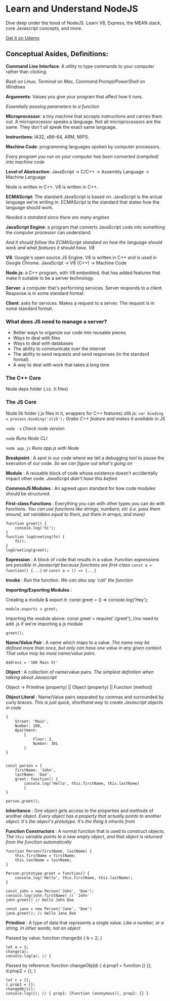 # Learn and Understand NodeJS

Dive deep under the hood of NodeJS. Learn V8, Express, the MEAN stack, core Javascript concepts, and more.

[Get it on Udemy](https://www.udemy.com/course/understand-nodejs/)

## Conceptual Asides, Definitions:

**Command Line Interface**: A utility to type commands to your computer rather than clicking.

_Bash on Linux, Terminal on Mac, Command Prompt/PowerShell on Windows_

**Arguments**: Values you give your program that affect how it runs.

_Essentially passing parameters to a function_

**Microprocessor**: a tiny machine that accepts instructions and carries them out. A microprocessor speaks a language. Not all microprocessors are the same. They don't all speak the exact same language.

**Instructions**: IA32, x86-64, ARM, MIPS.

**Machine Code**: programming languages spoken by computer processors.

_Every program you run on your computer has been converted (compiled) into machine code_

**Level of Abstraction**: JavaScript -> C/C++ -> Assembly Language -> Machine Language

Node is written in C++. V8 is written in C++.

**ECMAScript**: The standard JavaScript is based on. JavaScript is the actual language we're writing in. ECMAScript is the standard that states how the language should work.

_Needed a standard since there are many engines_

**JavaScript Engine**: a program that converts JavaScript code into something the computer processor can understand.

_And it should follow the ECMAScript standard on how the language should work and what features it should have. V8_

**V8**: Google's open source JS Engine. V8 is written in C++ and is used in Google Chrome. JavaScript -> V8 (C++) -> Machine Code

**Node.js**: a C++ program, with V8 embedded, that has added features that make it suitable to be a server technology.

**Server**: a computer that's performing services. Server responds to a client. Response is in some standard format.

**Client**: asks for services. Makes a request to a server. The request is in some standard format.

### What does JS need to manage a server?

- Better ways to organize our code into reusable pieces
- Ways to deal with files
- Ways to deal with databases
- The ability to communicate over the internet
- The ability to send requests and send responses (in the standard format)
- A way to deal with work that takes a long time

### The C++ Core

Node deps folder (.cc .h files)

### The JS Core

Node lib folder (.js files in it, wrappers for C++ features)
zlib.js:
`var binding = process.binding('zlib');`
_Grabs C++ feature and makes it available in JS_

`node -v`
_Check node version_

`node`
_Runs Node CLI_

`node app.js`
_Runs app.js with Node_

**Breakpoint** : A spot in our code where we tell a debugging tool to pause the execution of our code. _So we can figure out what's going on_

**Module** : A reusable block of code whose existence doesn't accidentally impact other code. _JavaScript didn't have this before_

**CommonJS Modules** : An agreed upon standard for how code modules should be structured.

**First-class Functions** : Everything you can with other types you can do with functions.
_You can use functions like strings, numbers, etc (i.e. pass them around, set variables equal to them, put them in arrays, and more)_

    function greet() {
        console.log('hi');
    }
    function logGreeting(fn) {
        fn();
    }
    logGreeting(greet);

**Expression** : A block of code that results in a value.
_Function expressions are possible in Javascript because functions are first-class_
`const a = function() {...}`
or
`const a = () => {...}`

**Invoke** : Run the function.
_We can also say 'call' the function_

**Importing/Exporting Modules** :

Creating a module & export it:
const greet = () => console.log('Hey');

    module.exports = greet;

Importing the module above:
const greet = require('./greet');
//no need to add .js if we're importing a js module

    greet();

**Name/Value Pair** : A name which maps to a value.
_The name may be defined more than once, but only can have one value in any given context. That value may be more name/value pairs._

    Address = '100 Main St'

**Object** : A collection of name/value pairs.
_The simplest definition when talking about Javascript_

Object -> Primitive (property) || Object (property) || Function (method)

**Object Literal** : Name/Value pairs separated by commas and surrounded by curly braces.
_This is just quick, shorthand way to create Javascript objects in code_

    {
        Street: 'Main',
        Number: 100,
        Apartment:
            {
                Floor: 3,
                Number: 301
            }
    }


    const person = {
        firstName: 'John',
        lastName: 'Doe',
        greet: function() {
            console.log('Hello', this.firstName, this.lastName)
            }
    }

    person.greet();

**Inheritance** : One object gets access to the properties and methods of another object.
_Every object has a property that actually points to another object. It's the object's prototype. It's the thing it inherits from_

**Function Constructors** : A normal function that is used to construct objects.
_The `this` variable points to a new empty object, and that object is returned from the function automatically_

    function Person(firstName, lastName) {
        this.firstName = firstName;
        this.lastName = lastName;
    }

    Person.prototype.greet = function() {
        console.log('Hello', this.firstName, this.lastName);
    }

    const john = new Person('John', 'Doe');
    console.log(john.firstName) // 'John'
    john.greet() // Hello John Doe

    const jane = new Person('Jane', 'Doe')
    jane.greet(); // Hello Jane Doe

**Primitive** : A type of data that represents a single value.
_Like a number, or a string. In other words, not an object_

Passed by value:
    function change(b) {
        b = 2;
    }

    let a = 1;
    change(a);
    console.log(a); // 1

Passed by reference:
    function changeObj(d) {
    d.prop1 = function () {};
    d.prop2 = {};
    }

    let c = {};
    c.prop1 = {};
    changeObj(c);
    console.log(c); // { prop1: [Function (anonymous)], prop2: {} }

